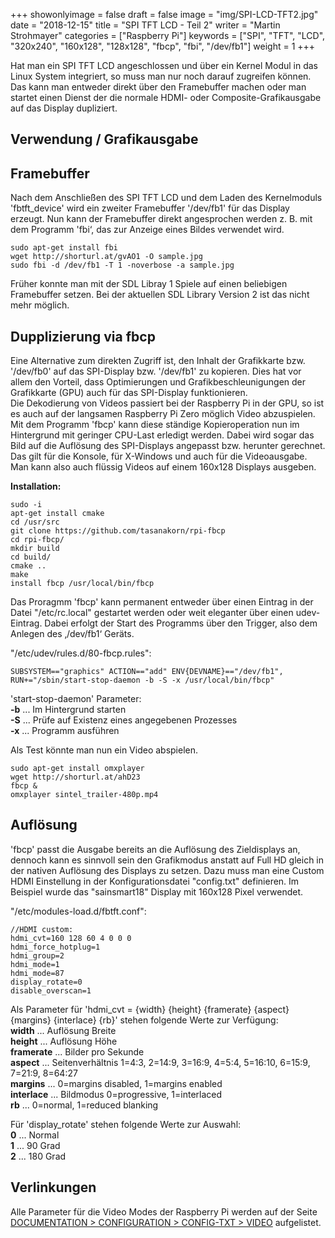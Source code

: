 +++
showonlyimage = false
draft = false
image = "img/SPI-LCD-TFT2.jpg"
date = "2018-12-15"
title = "SPI TFT LCD - Teil 2"
writer = "Martin Strohmayer"
categories = ["Raspberry Pi"]
keywords = ["SPI", "TFT", "LCD", "320x240", "160x128", "128x128", "fbcp", "fbi", "/dev/fb1"]
weight = 1
+++

Hat man ein SPI TFT LCD angeschlossen und über ein Kernel Modul in das Linux System integriert, so muss man nur noch darauf zugreifen können. Das kann man entweder direkt über den Framebuffer machen oder man startet einen Dienst der die normale HDMI- oder Composite-Grafikausgabe auf das Display dupliziert. 
   
<!--more-->

## Verwendung / Grafikausgabe

## Framebuffer

Nach dem Anschließen des SPI TFT LCD und dem Laden des Kernelmoduls 'fbtft_device' wird ein zweiter Framebuffer '/dev/fb1' für das Display erzeugt. Nun kann der Framebuffer direkt angesprochen werden z. B. mit dem Programm 'fbi‘, das zur Anzeige eines Bildes verwendet wird.

```
sudo apt-get install fbi
wget http://shorturl.at/gvAO1 -O sample.jpg
sudo fbi -d /dev/fb1 -T 1 -noverbose -a sample.jpg
```

Früher konnte man mit der SDL Libray 1 Spiele auf einen beliebigen Framebuffer setzen. Bei der aktuellen SDL Library Version 2 ist das nicht mehr möglich.

## Dupplizierung via fbcp

Eine Alternative zum direkten Zugriff ist, den Inhalt der Grafikkarte bzw. '/dev/fb0' auf das SPI-Display bzw. '/dev/fb1' zu kopieren. Dies hat vor allem den Vorteil, dass Optimierungen und Grafikbeschleunigungen der Grafikkarte (GPU) auch für das SPI-Display funktionieren.  
Die Dekodierung von Videos passiert bei der Raspberry Pi in der GPU, so ist es auch auf der langsamen Raspberry Pi Zero möglich Video abzuspielen.
Mit dem Programm 'fbcp' kann diese ständige Kopieroperation nun im Hintergrund mit geringer CPU-Last erledigt werden. Dabei wird sogar das Bild auf die Auflösung des SPI-Displays angepasst  bzw. herunter gerechnet. Das gilt für die Konsole, für X-Windows und auch für die Videoausgabe. Man kann also auch flüssig Videos auf einem 160x128 Displays ausgeben.

**Installation:**
```
sudo -i
apt-get install cmake 
cd /usr/src
git clone https://github.com/tasanakorn/rpi-fbcp
cd rpi-fbcp/
mkdir build
cd build/
cmake ..
make
install fbcp /usr/local/bin/fbcp
```

Das Proragmm 'fbcp' kann permanent entweder über einen Eintrag in der Datei "/etc/rc.local" gestartet werden oder weit eleganter über einen udev-Eintrag. Dabei erfolgt der Start des Programms über den Trigger, also dem Anlegen des ‚/dev/fb1‘ Geräts.

"/etc/udev/rules.d/80-fbcp.rules":
```
SUBSYSTEM=="graphics" ACTION=="add" ENV{DEVNAME}=="/dev/fb1", RUN+="/sbin/start-stop-daemon -b -S -x /usr/local/bin/fbcp"
```

'start-stop-daemon' Parameter:  
**-b** ... Im Hintergrund starten  
**-S** ... Prüfe auf Existenz eines angegebenen Prozesses  
**-x** ... Programm ausführen  

Als Test könnte man nun ein Video abspielen.

```
sudo apt-get install omxplayer
wget http://shorturl.at/ahD23
fbcp &
omxplayer sintel_trailer-480p.mp4
```

## Auflösung

'fbcp' passt die Ausgabe bereits an die Auflösung des Zieldisplays an, dennoch kann es sinnvoll sein den Grafikmodus anstatt auf Full HD gleich in der nativen Auflösung des Displays zu setzen. Dazu muss man eine Custom HDMI Einstellung in der Konfigurationsdatei "config.txt" definieren. Im Beispiel wurde das "sainsmart18" Display mit 160x128 Pixel verwendet.

"/etc/modules-load.d/fbtft.conf":
```
//HDMI custom:
hdmi_cvt=160 128 60 4 0 0 0
hdmi_force_hotplug=1
hdmi_group=2
hdmi_mode=1
hdmi_mode=87
display_rotate=0
disable_overscan=1
```

Als Parameter für 'hdmi_cvt = {width} {height} {framerate} {aspect} {margins} {interlace} {rb}' stehen folgende Werte zur Verfügung:  
**width** ... Auflösung Breite  
**height** ... Auflösung Höhe  
**framerate** ... Bilder pro Sekunde  
**aspect** ... Seitenverhältnis 1=4:3, 2=14:9, 3=16:9, 4=5:4, 5=16:10, 6=15:9, 7=21:9, 8=64:27  
**margins** ...  0=margins disabled, 1=margins enabled  
**interlace** ... Bildmodus 0=progressive, 1=interlaced  
**rb** ...  0=normal, 1=reduced blanking  

Für 'display_rotate' stehen folgende Werte zur Auswahl:  
**0** ... Normal  
**1** ... 90 Grad  
**2** ... 180 Grad  


## Verlinkungen

Alle Parameter für die Video Modes der Raspberry Pi werden auf der Seite [DOCUMENTATION > CONFIGURATION > CONFIG-TXT > VIDEO](https://www.raspberrypi.org/documentation/configuration/config-txt/video.md) aufgelistet.

